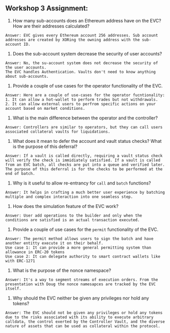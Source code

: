 ## Workshop 3 Assignment:

1. How many sub-accounts does an Ethereum address have on the EVC? How are their addresses calculated?

```
Answer: EVC gives every Ethereum account 256 addresses. Sub account addresses are created by XORing the owning address with the sub-account ID.
```

1. Does the sub-account system decrease the security of user accounts?

```
Answer: No, the su-account system does not decrease the security of the user accounts.
The EVC handles Authentication. Vaults don't need to know anything about sub-accounts.
```

1. Provide a couple of use cases for the operator functionality of the EVC.

```
Answer: Here are a couple of use-cases for the operator fucntionality:
1. It can allow a hot-wallet to perform trades but not withdrawals.
2. It can allow external users to perfrom specific actions on your account based on market conditions.
```

1. What is the main difference between the operator and the controller?

```
Answer: Controllers are similar to operators, but they can call users associated collateral vaults for liquidations.
```

1. What does it mean to defer the account and vault status checks? What is the purpose of this deferral?

```
Answer: If a vault is called directly, requiring a vault status check will verify the check is immidiately satisfied. If a vault is called from an EVC batch, all checks are put into a queue and verified later.
The purpose of this deferral is for the checks to be performed at the end of batch.
```

1. Why is it useful to allow re-entrancy for `call` and `batch` functions?

```
Answer: It helps in crafting a much better user experience by batching multiple and complex interaction into one seamless step.
```

1. How does the simulation feature of the EVC work?

```
Answer: User add operations to the builder and only when the conditions are satisfied is an actual transaction executed.
```

1. Provide a couple of use cases for the `permit` functionality of the EVC.

```
Answer: The permit method allows users to sign the batch and have another entitty execute it on their behalf.
Use case 1: It can provide a more general permitting system than allowance in ERC-20 tokens
Use case 2: It can delegate authority to smart contract wallets like with ERC-1271
```

1. What is the purpose of the nonce namespace?

```
Answer: It's a way to segment streams of execution orders. From the presentation with Doug the nonce namesapces are tracked by the EVC itself.
```

1. Why should the EVC neither be given any privileges nor hold any tokens?

```
Answer: The EVC should not be given any privileges or hold any tokens due to the risks associated with its ability to execute arbitrary calldata, the control exerted by the Controller Vault, and the diverse nature of assets that can be used as collateral within the protocol.

```
